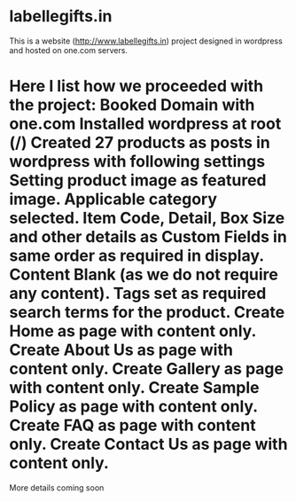 labellegifts.in
===============
This is a website (http://www.labellegifts.in) project designed in wordpress and hosted on one.com servers.

Here I list how we proceeded with the project:
	Booked Domain with one.com
	Installed wordpress at root (/)
	Created 27 products as posts in wordpress with following settings 
		Setting product image as featured image.
		Applicable category selected.
		Item Code, Detail, Box Size and other details as Custom Fields in same order as required in display.
		Content Blank (as we do not require any content).
		Tags set as required search terms for the product.
	Create Home as page with content only.
	Create About Us as page with content only.
	Create Gallery as page with content only.
	Create Sample Policy as page with content only.
	Create FAQ as page with content only.
	Create Contact Us as page with content only.
===============
More details coming soon